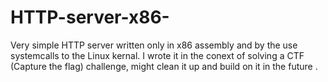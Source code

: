 # HTTP-server-x86-
Very simple HTTP server written only in x86 assembly and by the use systemcalls to the Linux kernal. I wrote it in the conext of solving a CTF (Capture the flag) challenge, might clean it up and build on it in the future .
